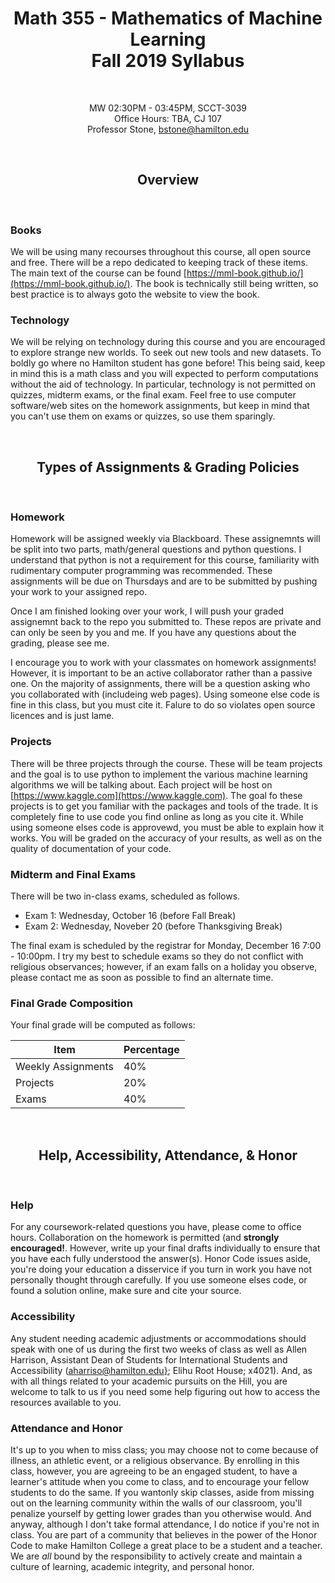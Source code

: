 <h1 align="center"><b>Math 355 - Mathematics of Machine Learning <br> Fall 2019 Syllabus</b></h1>

<br>

<p align="center">
  MW  02:30PM - 03:45PM, SCCT-3039 <br>
  Office Hours: TBA, CJ 107  <br>
  Professor Stone,  <a href="mailto:bstone@hamilton.edu">bstone@hamilton.edu</a>
</p>

<br>

<h2 align="center"><b>Overview</b></h2>

<br>

### Books
We will be using many recourses throughout this course, all open source and free. There will be a repo dedicated to keeping track of these items. The main text of the course can be found [https://mml-book.github.io/](https://mml-book.github.io/). The book is technically still being written, so best practice is to always goto the website to view the book. 

### Technology
We will be relying on technology during this course and you are encouraged to explore strange new worlds. To seek out new tools and new datasets. To boldly go where no Hamilton student has gone before! This being said, keep in mind this is a math class and you will expected to perform computations without the aid of technology. In particular, technology is not permitted on quizzes, midterm exams, or the final exam. Feel free to use computer software/web sites on the homework assignments, but keep in mind that you can't use them on exams or quizzes, so use them sparingly. 

<br>

<h2 align="center"><b>Types of Assignments & Grading Policies</b></h2>

<br>

### Homework
Homework will be assigned weekly via Blackboard. These assignemnts will be split into two parts, math/general questions and python questions. I understand that python is not a requirement for this course, familiarity with rudimentary computer programming was recommended. These assignments will be due on Thursdays and are to be submitted by pushing your work to your assigned repo. 

Once I am finished looking over your work, I will push your graded assignemnt back to the repo you submitted to. These repos are private and can only be seen by you and me. If you have any questions about the grading, please see me. 

I encourage you to work with your classmates on homework assignments! However, it is important to be an active collaborator rather than a passive one. On the majority of assignments, there will be a question asking who you collaborated with (includeing web pages). Using someone else code is fine in this class, but you must cite it. Falure to do so violates open source licences and is just lame. 

### Projects
There will be three projects through the course. These will be team projects and the goal is to use python to implement the various machine learning algorithms we will be talking about. Each project will be host on [https://www.kaggle.com](https://www.kaggle.com). The goal fo these projects is to get you familiar with the packages and tools of the trade. It is completely fine to use code you find online as long as you cite it. While using someone elses code is approvewd, you must be able to explain how it works. You will be graded on the accuracy of your results, as well as on the quality of documentation of your code.

### Midterm and Final Exams
There will be two in-class exams, scheduled as follows. 
* Exam 1: Wednesday, October 16 (before Fall Break)
* Exam 2: Wednesday, Noveber 20 (before Thanksgiving Break)

The final exam is scheduled by the registrar for Monday, December 16 7:00 - 10:00pm. 
I try my best to schedule exams so they do not conflict with religious observances; however, if an exam falls on a holiday you observe, please contact me as soon as possible to find an alternate time.


### Final Grade Composition
Your final grade will be computed as follows:

|Item | Percentage |
|---|---|
| Weekly Assignments | 40% |
| Projects | 20% |
| Exams | 40% |

<br>

<h2 align="center"><b>Help, Accessibility, Attendance, & Honor</b></h2>

<br>

### Help
For any coursework-related questions you have, please come to office hours. Collaboration on the homework is permitted (and **strongly encouraged!**. However, write up your final drafts individually to ensure that you have each fully understood the answer(s). Honor Code issues aside, you're doing your education a disservice if you turn in work you have not personally thought through carefully.  If you use someone elses code, or found a solution online, make sure and cite your source. 

### Accessibility
Any student needing academic adjustments or accommodations should speak with one of us during the first two weeks of class as well as Allen Harrison, Assistant Dean of Students for International Students and Accessibility ([aharriso@hamilton.edu}](mailton:aharriso@hamilton.edu); Elihu Root House; x4021).  And, as with all things related to your academic pursuits on the Hill, you are welcome to talk to us if you need some help figuring out how to access the resources available to you.

### Attendance and Honor
It's up to you when to miss class; you may choose not to come because of illness, an athletic event, or a religious observance.  By enrolling in this class, however, you are agreeing to be an engaged student, to have a learner's attitude when you come to class, and to encourage your fellow students to do the same. If you wantonly skip classes, aside from missing out on the learning community within the walls of our classroom, you'll penalize yourself by getting lower grades than you otherwise would.  And anyway, although I don't take formal attendance, I do notice if you're not in class. You are part of a community that believes in the power of the Honor Code to make Hamilton College a great place to be a student and a teacher.  We are _all_ bound by the responsibility to actively create and maintain a culture of learning, academic integrity, and personal honor.  

